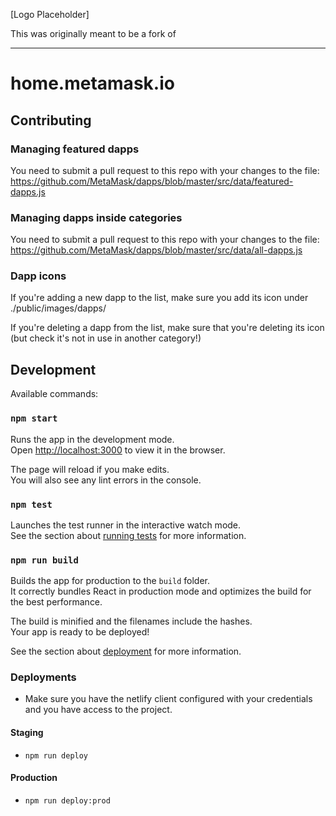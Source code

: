 [Logo Placeholder]

This was originally meant to be a fork of

---
# home.metamask.io

## Contributing

### Managing featured dapps

You need to submit a pull request to this repo with your changes to the file:
https://github.com/MetaMask/dapps/blob/master/src/data/featured-dapps.js

### Managing dapps inside categories

You need to submit a pull request to this repo with your changes to the file:
https://github.com/MetaMask/dapps/blob/master/src/data/all-dapps.js

### Dapp icons

If you're adding a new dapp to the list, make sure you add its icon under ./public/images/dapps/

If you're deleting a dapp from the list, make sure that you're deleting its icon (but check it's not in use in another category!)

## Development

Available commands:

### `npm start`

Runs the app in the development mode.<br>
Open [http://localhost:3000](http://localhost:3000) to view it in the browser.

The page will reload if you make edits.<br>
You will also see any lint errors in the console.

### `npm test`

Launches the test runner in the interactive watch mode.<br>
See the section about [running tests](https://facebook.github.io/create-react-app/docs/running-tests) for more information.

### `npm run build`

Builds the app for production to the `build` folder.<br>
It correctly bundles React in production mode and optimizes the build for the best performance.

The build is minified and the filenames include the hashes.<br>
Your app is ready to be deployed!

See the section about [deployment](https://facebook.github.io/create-react-app/docs/deployment) for more information.

### Deployments

- Make sure you have the netlify client configured with your credentials and you have access to the project.

#### Staging

- `npm run deploy`

#### Production

- `npm run deploy:prod`
